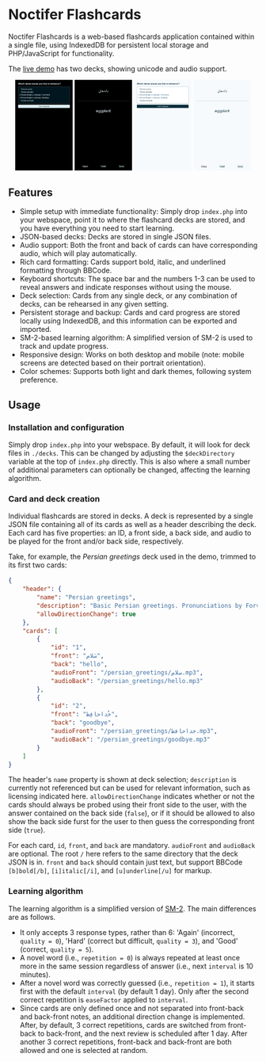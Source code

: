 # Noctifer Flashcards

Noctifer Flashcards is a web-based flashcards application contained within a single file, using IndexedDB for persistent local storage and PHP/JavaScript for functionality.

The [live demo](https://flashcards.lrk.tools/demo) has two decks, showing unicode and audio support.

<p align="center">
    <img src="./screenshot-select-dark.png" width="23%"> <img src="./screenshot-rehearse-dark.png" width="23%"> <img src="./screenshot-select-light.png" width="23%"> <img src="./screenshot-rehearse-light.png" width="23%">
</p>

## Features

* Simple setup with immediate functionality: Simply drop `index.php` into your webspace, point it to where the flashcard decks are stored, and you have everything you need to start learning.
* JSON-based decks: Decks are stored in single JSON files.
* Audio support: Both the front and back of cards can have corresponding audio, which will play automatically.
* Rich card formatting: Cards support bold, italic, and underlined formatting through BBCode.
* Keyboard shortcuts: The space bar and the numbers 1-3 can be used to reveal answers and indicate responses without using the mouse.
* Deck selection: Cards from any single deck, or any combination of decks, can be rehearsed in any given setting.
* Persistent storage and backup: Cards and card progress are stored locally using IndexedDB, and this information can be exported and imported.
* SM-2-based learning algorithm: A simplified version of SM-2 is used to track and update progress.
* Responsive design: Works on both desktop and mobile (note: mobile screens are detected based on their portrait orientation).
* Color schemes: Supports both light and dark themes, following system preference.


## Usage

### Installation and configuration

Simply drop `index.php` into your webspace. By default, it will look for deck files in `./decks`. This can be changed by adjusting the `$deckDirectory` variable at the top of `index.php` directly. This is also where a small number of additional parameters can optionally be changed, affecting the learning algorithm.


### Card and deck creation

Individual flashcards are stored in decks. A deck is represented by a single JSON file containing all of its cards as well as a header describing the deck. Each card has five properties: an ID, a front side, a back side, and audio to be played for the front and/or back side, respectively.

Take, for example, the _Persian greetings_ deck used in the demo, trimmed to its first two cards:


```json
{
    "header": {
        "name": "Persian greetings",
        "description": "Basic Persian greetings. Pronunciations by Forvo.",
        "allowDirectionChange": true
    },
    "cards": [
        {
            "id": "1",
            "front": "سَلام",
            "back": "hello",
            "audioFront": "/persian_greetings/سلام.mp3",
            "audioBack": "/persian_greetings/hello.mp3"
        },
        {
            "id": "2",
            "front": "خُداحافِظ",
            "back": "goodbye",
            "audioFront": "/persian_greetings/خداحافظ.mp3",
            "audioBack": "/persian_greetings/goodbye.mp3"
        }
    ]
}

```

The header's `name` property is shown at deck selection; `description` is currently not referenced but can be used for relevant information, such as licensing indicated here. `allowDirectionChange` indicates whether or not the cards should always be probed using their front side to the user, with the answer contained on the back side (`false`), or if it should be allowed to also show the back side furst for the user to then guess the corresponding front side (`true`).

For each card, `id`, `front`, and `back` are mandatory. `audioFront` and `audioBack` are optional. The root `/` here refers to the same directory that the deck JSON is in. `front` and `back` should contain just text, but support BBCode `[b]bold[/b]`, `[i]italic[/i]`, and `[u]underline[/u]` for markup.


### Learning algorithm

The learning algorithm is a simplified version of [SM-2](https://en.wikipedia.org/wiki/SuperMemo#Description_of_SM-2_algorithm). The main differences are as follows.

* It only accepts 3 response types, rather than 6: 'Again' (incorrect, `quality = 0`), 'Hard' (correct but difficult, `quality = 3`), and 'Good' (correct, `quality = 5`).
* A novel word (i.e., `repetition = 0`) is always repeated at least once more in the same session regardless of answer (i.e., next `interval` is 10 minutes).
* After a novel word was correctly guessed (i.e., `repetition = 1`), it starts first with the default `interval` (by default 1 day). Only after the second correct repetition is `easeFactor` applied to `interval`.
* Since cards are only defined once and not separated into front-back and back-front notes, an additional direction change is implemented. After, by default, 3 correct repetitions, cards are switched from front-back to back-front, and the next review is scheduled after 1 day. After another 3 correct repetitions, front-back and back-front are both allowed and one is selected at random. 
